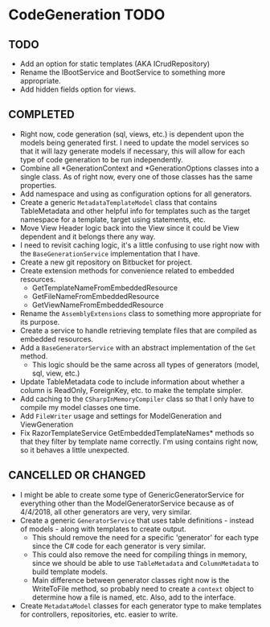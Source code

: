 ﻿# CodeGeneration TODO

## TODO

+ Add an option for static templates (AKA ICrudRepository)
+ Rename the IBootService and BootService to something more appropriate.
+ Add hidden fields option for views.

## COMPLETED

+ Right now, code generation (sql, views, etc.) is dependent upon the models being generated first. I need to update the model services 
so that it will lazy generate models if necessary, this will allow for each type of code generation to be run independently.
+ Combine all *GenerationContext and *GenerationOptions classes into a single class. As of right now, every one of those classes has the same properties.
+ Add namespace and using as configuration options for all generators.
+ Create a generic `MetadataTemplateModel` class that contains TableMetadata and other helpful info for templates such as the target namespace for a template, target using statements, etc.
+ Move View Header logic back into the View since it could be View dependent and it belongs there any way.
+ I need to revisit caching logic, it's a little confusing to use right now with the `BaseGenerationService` implementation that I have.
+ Create a new git repository on Bitbucket for project.
+ Create extension methods for convenience related to embedded resources.
  + GetTemplateNameFromEmbeddedResource
  +	GetFileNameFromEmbeddedResource
  + GetViewNameFromEmbeddedResource
+ Rename the `AssemblyExtensions` class to something more appropriate for its purpose.
+ Create a service to handle retrieving template files that are compiled as embedded resources.
+ Add a `BaseGeneratorService` with an abstract implementation of the `Get` method. 
  + This logic should be the same across all types of generators (model, sql, view, etc.)
+ Update TableMetadata code to include information about whether a column is ReadOnly, ForeignKey, etc. to make the template simpler.
+ Add caching to the `CSharpInMemoryCompiler` class so that I only have to compile my model classes one time.
+ Add `FileWriter` usage and settings for ModelGeneration and ViewGeneration
+ Fix RazorTemplateService GetEmbeddedTemplateNames* methods so that they filter by template name correctly. I'm using contains right now, so it behaves a little unexpected.

## CANCELLED OR CHANGED

+ I might be able to create some type of GenericGeneratorService for everything other than the ModelGeneratorService because as of 4/4/2018, all other generators are very, very similar.
+ Create a generic `GeneratorService` that uses table definitions - instead of models - along with templates to create output.
  + This should remove the need for a specific 'generator' for each type since the C# code for each generator is very similar.
  + This could also remove the need for compiling things in memory, since we should be able to use `TableMetadata` and `ColumnMetadata` to build template models.
  + Main difference between generator classes right now is the WriteToFile method, so probably need to create a `context` object to determine how a file is named, etc. Also, add to the interface.
+ Create `MetadataModel` classes for each generator type to make templates for controllers, repositories, etc. easier to write.
